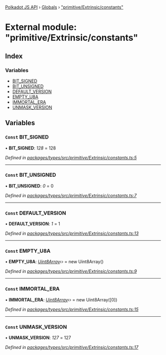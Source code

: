 [Polkadot JS API](../README.md) › [Globals](../globals.md) › ["primitive/Extrinsic/constants"](_primitive_extrinsic_constants_.md)

# External module: "primitive/Extrinsic/constants"

## Index

### Variables

* [BIT_SIGNED](_primitive_extrinsic_constants_.md#const-bit_signed)
* [BIT_UNSIGNED](_primitive_extrinsic_constants_.md#const-bit_unsigned)
* [DEFAULT_VERSION](_primitive_extrinsic_constants_.md#const-default_version)
* [EMPTY_U8A](_primitive_extrinsic_constants_.md#const-empty_u8a)
* [IMMORTAL_ERA](_primitive_extrinsic_constants_.md#const-immortal_era)
* [UNMASK_VERSION](_primitive_extrinsic_constants_.md#const-unmask_version)

## Variables

### `Const` BIT_SIGNED

• **BIT_SIGNED**: *128* = 128

*Defined in [packages/types/src/primitive/Extrinsic/constants.ts:5](https://github.com/polkadot-js/api/blob/5e82c97c8a/packages/types/src/primitive/Extrinsic/constants.ts#L5)*

___

### `Const` BIT_UNSIGNED

• **BIT_UNSIGNED**: *0* = 0

*Defined in [packages/types/src/primitive/Extrinsic/constants.ts:7](https://github.com/polkadot-js/api/blob/5e82c97c8a/packages/types/src/primitive/Extrinsic/constants.ts#L7)*

___

### `Const` DEFAULT_VERSION

• **DEFAULT_VERSION**: *1* = 1

*Defined in [packages/types/src/primitive/Extrinsic/constants.ts:13](https://github.com/polkadot-js/api/blob/5e82c97c8a/packages/types/src/primitive/Extrinsic/constants.ts#L13)*

___

### `Const` EMPTY_U8A

• **EMPTY_U8A**: *[Uint8Array](../classes/_codec_raw_.raw.md#static-uint8array)‹›* = new Uint8Array()

*Defined in [packages/types/src/primitive/Extrinsic/constants.ts:9](https://github.com/polkadot-js/api/blob/5e82c97c8a/packages/types/src/primitive/Extrinsic/constants.ts#L9)*

___

### `Const` IMMORTAL_ERA

• **IMMORTAL_ERA**: *[Uint8Array](../classes/_codec_raw_.raw.md#static-uint8array)‹›* = new Uint8Array([0])

*Defined in [packages/types/src/primitive/Extrinsic/constants.ts:15](https://github.com/polkadot-js/api/blob/5e82c97c8a/packages/types/src/primitive/Extrinsic/constants.ts#L15)*

___

### `Const` UNMASK_VERSION

• **UNMASK_VERSION**: *127* = 127

*Defined in [packages/types/src/primitive/Extrinsic/constants.ts:17](https://github.com/polkadot-js/api/blob/5e82c97c8a/packages/types/src/primitive/Extrinsic/constants.ts#L17)*
